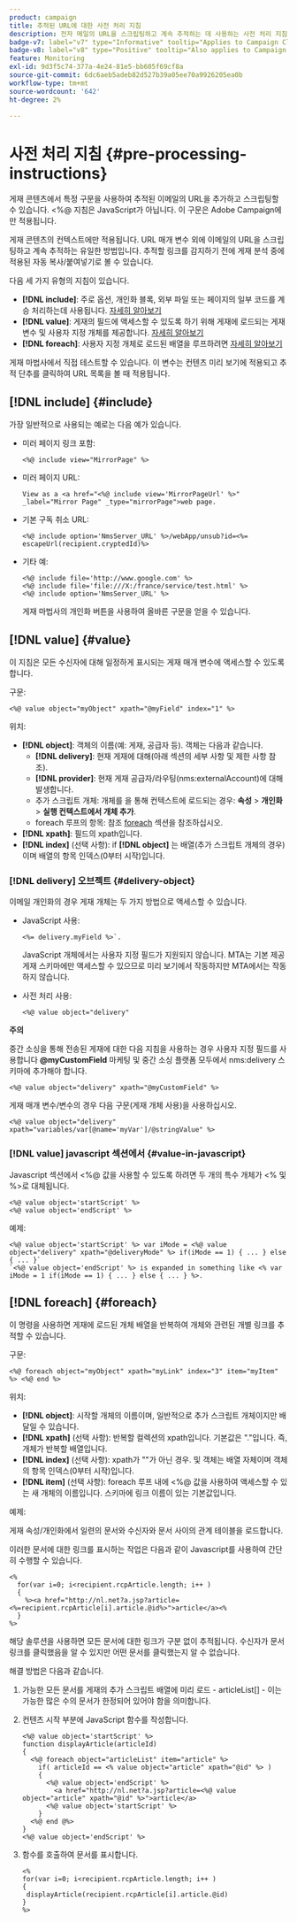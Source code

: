 ```yaml
---
product: campaign
title: 추적된 URL에 대한 사전 처리 지침
description: 전자 메일의 URL을 스크립팅하고 계속 추적하는 데 사용하는 사전 처리 지침에 대해 자세히 알아보십시오
badge-v7: label="v7" type="Informative" tooltip="Applies to Campaign Classic v7"
badge-v8: label="v8" type="Positive" tooltip="Also applies to Campaign v8"
feature: Monitoring
exl-id: 9d3f5c74-377a-4e24-81e5-bb605f69cf8a
source-git-commit: 6dc6aeb5adeb82d527b39a05ee70a9926205ea0b
workflow-type: tm+mt
source-wordcount: '642'
ht-degree: 2%

---
```


# 사전 처리 지침 {#pre-processing-instructions}



게재 콘텐츠에서 특정 구문을 사용하여 추적된 이메일의 URL을 추가하고 스크립팅할 수 있습니다. &lt;%@ 지침은 JavaScript가 아닙니다. 이 구문은 Adobe Campaign에만 적용됩니다.

게재 콘텐츠의 컨텍스트에만 적용됩니다. URL 매개 변수 외에 이메일의 URL을 스크립팅하고 계속 추적하는 유일한 방법입니다. 추적할 링크를 감지하기 전에 게재 분석 중에 적용된 자동 복사/붙여넣기로 볼 수 있습니다.

다음 세 가지 유형의 지침이 있습니다.

* **[!DNL include]**: 주로 옵션, 개인화 블록, 외부 파일 또는 페이지의 일부 코드를 계승 처리하는데 사용됩니다. [자세히 알아보기](#include)
* **[!DNL value]**: 게재의 필드에 액세스할 수 있도록 하기 위해 게재에 로드되는 게재 변수 및 사용자 지정 개체를 제공합니다. [자세히 알아보기](#value)
* **[!DNL foreach]**: 사용자 지정 개체로 로드된 배열을 루프하려면 [자세히 알아보기](#foreach)

게재 마법사에서 직접 테스트할 수 있습니다. 이 변수는 컨텐츠 미리 보기에 적용되고 추적 단추를 클릭하여 URL 목록을 볼 때 적용됩니다.

## [!DNL include] {#include}

가장 일반적으로 사용되는 예로는 다음 예가 있습니다.

* 미러 페이지 링크 포함:

   ```
   <%@ include view="MirrorPage" %>  
   ```

* 미러 페이지 URL:

   ```
   View as a <a href="<%@ include view='MirrorPageUrl' %>" _label="Mirror Page" _type="mirrorPage">web page.
   ```

* 기본 구독 취소 URL:

   ```
   <%@ include option='NmsServer_URL' %>/webApp/unsub?id=<%= escapeUrl(recipient.cryptedId)%>
   ```

* 기타 예:

   ```
   <%@ include file='http://www.google.com' %>
   <%@ include file='file:///X:/france/service/test.html' %>
   <%@ include option='NmsServer_URL' %>
   ```

   게재 마법사의 개인화 버튼을 사용하여 올바른 구문을 얻을 수 있습니다.

## [!DNL value] {#value}

이 지침은 모든 수신자에 대해 일정하게 표시되는 게재 매개 변수에 액세스할 수 있도록 합니다.

구문:

```
<%@ value object="myObject" xpath="@myField" index="1" %>
```

위치:

* **[!DNL object]**: 객체의 이름(예: 게재, 공급자 등).
객체는 다음과 같습니다.
   * **[!DNL delivery]**: 현재 게재에 대해(아래 섹션의 세부 사항 및 제한 사항 참조).
   * **[!DNL provider]**: 현재 게재 공급자/라우팅(nms:externalAccount)에 대해 발생합니다.
   * 추가 스크립트 개체: 개체를 을 통해 컨텍스트에 로드되는 경우: **속성** > **개인화** > **실행 컨텍스트에서 개체 추가**.
   * foreach 루프의 항목: 참조 [foreach](#foreach) 섹션을 참조하십시오.
* **[!DNL xpath]**: 필드의 xpath입니다.
* **[!DNL index]** (선택 사항): if **[!DNL object]** 는 배열(추가 스크립트 개체의 경우)이며 배열의 항목 인덱스(0부터 시작)입니다.

### [!DNL delivery] 오브젝트 {#delivery-object}

이메일 개인화의 경우 게재 개체는 두 가지 방법으로 액세스할 수 있습니다.

* JavaScript 사용:

   ```
   <%= delivery.myField %>`.
   ```

   JavaScript 개체에서는 사용자 지정 필드가 지원되지 않습니다. MTA는 기본 제공 게재 스키마에만 액세스할 수 있으므로 미리 보기에서 작동하지만 MTA에서는 작동하지 않습니다.

* 사전 처리 사용:

   ```
   <%@ value object="delivery"
   ```


**주의**

중간 소싱을 통해 전송된 게재에 대한 다음 지침을 사용하는 경우 사용자 지정 필드를 사용합니다 **@myCustomField** 마케팅 및 중간 소싱 플랫폼 모두에서 nms:delivery 스키마에 추가해야 합니다.

```
<%@ value object="delivery" xpath="@myCustomField" %>
```

게재 매개 변수/변수의 경우 다음 구문(게재 개체 사용)을 사용하십시오.

```
<%@ value object="delivery" xpath="variables/var[@name='myVar']/@stringValue" %>
```

### [!DNL value] javascript 섹션에서 {#value-in-javascript}

Javascript 섹션에서 &lt;%@ 값을 사용할 수 있도록 하려면 두 개의 특수 개체가 &lt;% 및 %>로 대체됩니다.

```
<%@ value object='startScript' %>
<%@ value object='endScript' %>
```

예제:

```
<%@ value object='startScript' %> var iMode = <%@ value object="delivery" xpath="@deliveryMode" %> if(iMode == 1) { ... } else { ... }`
`<%@ value object='endScript' %> is expanded in something like <% var iMode = 1 if(iMode == 1) { ... } else { ... } %>.
```

## [!DNL foreach] {#foreach}

이 명령을 사용하면 게재에 로드된 개체 배열을 반복하여 개체와 관련된 개별 링크를 추적할 수 있습니다.

구문:

```
<%@ foreach object="myObject" xpath="myLink" index="3" item="myItem" %> <%@ end %>
```

위치:

* **[!DNL object]**: 시작할 개체의 이름이며, 일반적으로 추가 스크립트 개체이지만 배달일 수 있습니다.
* **[!DNL xpath]** (선택 사항): 반복할 컬렉션의 xpath입니다. 기본값은 &quot;.&quot;입니다. 즉, 개체가 반복할 배열입니다.
* **[!DNL index]** (선택 사항): xpath가 &quot;&quot;가 아닌 경우. 및 객체는 배열 자체이며 객체의 항목 인덱스(0부터 시작)입니다.
* **[!DNL item]** (선택 사항): foreach 루프 내에 &lt;%@ 값을 사용하여 액세스할 수 있는 새 개체의 이름입니다. 스키마에 링크 이름이 있는 기본값입니다.

예제:

게재 속성/개인화에서 일련의 문서와 수신자와 문서 사이의 관계 테이블을 로드합니다.

이러한 문서에 대한 링크를 표시하는 작업은 다음과 같이 Javascript를 사용하여 간단히 수행할 수 있습니다.

```
<%
  for(var i=0; i<recipient.rcpArticle.length; i++ )
  {
    %><a href="http://nl.net?a.jsp?article=<%=recipient.rcpArticle[i].article.@id%>">article</a><%
  }
%>
```

해당 솔루션을 사용하면 모든 문서에 대한 링크가 구분 없이 추적됩니다. 수신자가 문서 링크를 클릭했음을 알 수 있지만 어떤 문서를 클릭했는지 알 수 없습니다.

해결 방법은 다음과 같습니다.

1. 가능한 모든 문서를 게재의 추가 스크립트 배열에 미리 로드 - articleList[] - 이는 가능한 많은 수의 문서가 한정되어 있어야 함을 의미합니다.
1. 컨텐츠 시작 부분에 JavaScript 함수를 작성합니다.

   ```
   <%@ value object='startScript' %>
   function displayArticle(articleId)
   {
     <%@ foreach object="articleList" item="article" %>
       if( articleId == <% value object="article" xpath="@id" %> ) 
       {
         <%@ value object='endScript' %>
           <a href="http://nl.net?a.jsp?article=<%@ value object="article" xpath="@id" %>">article</a>
         <%@ value object='startScript' %>
       } 
     <%@ end @%>
   }
   <%@ value object='endScript' %>
   ```

1. 함수를 호출하여 문서를 표시합니다.

   ```
   <%
   for(var i=0; i<recipient.rcpArticle.length; i++ )
   {
    displayArticle(recipient.rcpArticle[i].article.@id)
   }
   %>
   ```
